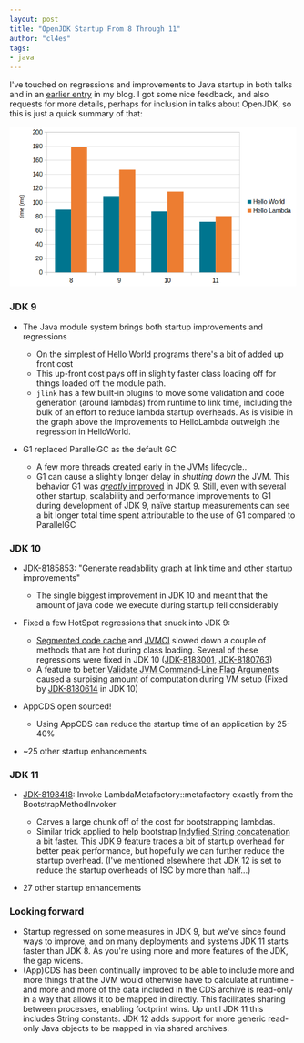 ```yaml
---
layout: post
title: "OpenJDK Startup From 8 Through 11"
author: "cl4es"
tags:
- java
---
```


I've touched on regressions and improvements to Java startup in both talks and in an [earlier entry](2018-11-20-A-Story-About-Starting-Up.md) in my blog. I got some nice feedback, and also requests for more details, perhaps for inclusion in talks about OpenJDK, so this is just a quick summary of that:

<img src="/images/hellolambda.png" alt="HelloWorld and HelloWorld numbers from 8-11"/>

### JDK 9

- The Java module system brings both startup improvements and regressions
  - On the simplest of Hello World programs there's a bit of added up front cost
  - This up-front cost pays off in slighlty faster class loading off for things loaded off the module path.
  - `jlink` has a few built-in plugins to move some validation and code generation (around lambdas) from runtime to link time, including the bulk of an effort to reduce lambda startup overheads. As is visible in the graph above the improvements to HelloLambda outweigh the regression in HelloWorld.

- G1 replaced ParallelGC as the default GC
  - A few more threads created early in the JVMs lifecycle..
  - G1 can cause a slightly longer delay in _shutting down_ the JVM. This behavior G1 was [_greatly_ improved](https://bugs.openjdk.java.net/browse/JDK-8136854) in JDK 9. Still, even with several other startup, scalability and performance improvements to G1 during development of JDK 9, naïve startup measurements can see a bit longer total time spent attributable to the use of G1 compared to ParallelGC

### JDK 10

- [JDK-8185853](https://bugs.openjdk.java.net/browse/JDK-8185853): "Generate readability graph at link time and other startup improvements" 
  - The single biggest improvement in JDK 10 and meant that the amount of java code we execute during startup fell considerably

- Fixed a few HotSpot regressions that snuck into JDK 9:
  - [Segmented code cache](https://openjdk.java.net/jeps/197) and [JVMCI](https://openjdk.java.net/jeps/243) slowed down a couple of methods that are hot during class loading. Several of these regressions were fixed in JDK 10 ([JDK-8183001](https://bugs.openjdk.java.net/browse/JDK-8183001), [JDK-8180763](https://bugs.openjdk.java.net/browse/JDK-8180763))
  - A feature to better [Validate JVM Command-Line Flag Arguments](https://openjdk.java.net/jeps/245) caused a surpising amount of computation during VM setup (Fixed by [JDK-8180614](https://bugs.openjdk.java.net/browse/JDK-8180614) in JDK 10)

- AppCDS open sourced!
  - Using AppCDS can reduce the startup time of an application by 25-40%

- ~25 other startup enhancements

### JDK 11

- [JDK-8198418](https://bugs.openjdk.java.net/browse/JDK-8198418): Invoke LambdaMetafactory::metafactory exactly from the BootstrapMethodInvoker
  - Carves a large chunk off of the cost for bootstrapping lambdas.
  - Similar trick applied to help bootstrap [Indyfied String concatenation](https://openjdk.java.net/jeps/280) a bit faster. This JDK 9 feature trades a bit of startup overhead for better peak performance, but hopefully we can further reduce the startup overhead. (I've mentioned elsewhere that JDK 12 is set to reduce the startup overheads of ISC by more than half...)
 
- 27 other startup enhancements

### Looking forward

- Startup regressed on some measures in JDK 9, but we've since found ways to improve, and on many deployments and systems JDK 11 starts faster than JDK 8. As you're using more and more features of the JDK, the gap widens. 
- (App)CDS has been continually improved to be able to include more and more things that the JVM would otherwise have to calculate at runtime - and more and more of the data included in the CDS archive is read-only in a way that allows it to be mapped in directly. This facilitates sharing between processes, enabling footprint wins. Up until JDK 11 this includes String constants. JDK 12 adds support for more generic read-only Java objects to be mapped in via shared archives.


